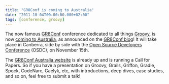 ```yaml
---
title: "GR8Conf is coming to Australia"
date: "2011-10-04T00:00:00.000+02:00"
tags: [conference, groovy]
---
```


The now famous [GR8Conf](http://gr8conf.org) conference dedicated to all things [Groovy](http://groovy.codehaus.org), is now [coming to Australia](http://www.gr8conf.org/blog/2011/10/04/111), as announced on the [GR8Conf blog](http://www.gr8conf.org/blog/list)! It will take place in Canberra, side by side with the [Open Source Developers Conference](http://osdc.com.au/) (OSDC), on November 15th.  

The [GR8Conf Australia website](http://gr8confau.org/) is already up and is running a Call for Papers. So if you have a presentation on Groovy, Grails, Griffon, Gradle, Spock, CodeNarc, Gaelyk, etc, with introductions, deep dives, case studies, and so on, feel free to submit a talk!